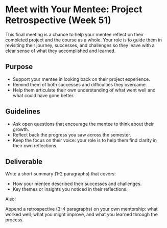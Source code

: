 # Meet with Your Mentee: Project Retrospective (Week 51)

This final meeting is a chance to help your mentee reflect on their completed project and the course as a whole. Your role is to guide them in revisiting their journey, successes, and challenges so they leave with a clear sense of what they accomplished and learned.

## Purpose

- Support your mentee in looking back on their project experience.  
- Remind them of both successes and difficulties they overcame.  
- Help them articulate their own understanding of what went well and what could have gone better.  

## Guidelines

- Ask open questions that encourage the mentee to think about their growth.  
- Reflect back the progress you saw across the semester.  
- Keep the focus on their voice: your role is to help them find clarity in their own reflections.  

## Deliverable

Write a short summary (1-2 paragraphs) that covers:  

- How your mentee described their successes and challenges.  
- Key themes or insights you noticed in their reflections.  

Also:

Append a retrospective (3-4 paragraphs) on your own mentorship: what worked well, what you might improve, and what you learned through the process.  
